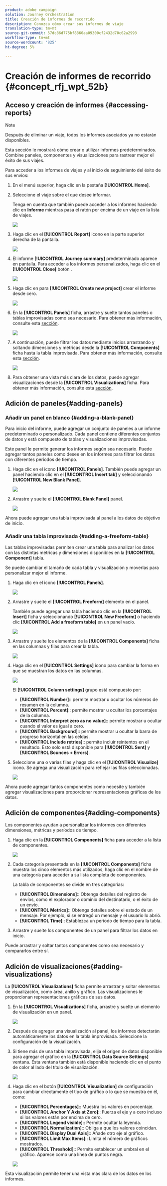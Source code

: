 ```yaml
---
product: adobe campaign
solution: Journey Orchestration
title: Creación de informes de recorrido
description: Conozca cómo crear sus informes de viaje
translation-type: tm+mt
source-git-commit: 57dc86d775bf8860aa09300cf2432d70c62a2993
workflow-type: tm+mt
source-wordcount: '825'
ht-degree: 5%

---
```



# Creación de informes de recorrido {#concept_rfj_wpt_52b}

## Acceso y creación de informes {#accessing-reports}

>[!NOTE]
>
>Después de eliminar un viaje, todos los informes asociados ya no estarán disponibles.

Esta sección le mostrará cómo crear o utilizar informes predeterminados. Combine paneles, componentes y visualizaciones para rastrear mejor el éxito de sus viajes.

Para acceder a los informes de viajes y al inicio de seguimiento del éxito de sus envíos:

1. En el menú superior, haga clic en la pestaña **[!UICONTROL Home]**.

1. Seleccione el viaje sobre el que desee informar.

   Tenga en cuenta que también puede acceder a los informes haciendo clic en **Informe** mientras pasa el ratón por encima de un viaje en la lista de viajes.

   ![](../assets/dynamic_report_journey.png)

1. Haga clic en el **[!UICONTROL Report]** icono en la parte superior derecha de la pantalla.

   ![](../assets/dynamic_report_journey_2.png)

1. El informe **[!UICONTROL Journey summary]** predeterminado aparece en pantalla. Para acceder a los informes personalizados, haga clic en el **[!UICONTROL Close]** botón .

   ![](../assets/dynamic_report_journey_12.png)

1. Haga clic en para **[!UICONTROL Create new project]** crear el informe desde cero.

   ![](../assets/dynamic_report_journey_3.png)

1. En la **[!UICONTROL Panels]** ficha, arrastre y suelte tantos paneles o tablas improvisadas como sea necesario. Para obtener más información, consulte esta [sección](#adding-panels).

   ![](../assets/dynamic_report_journey_4.png)

1. A continuación, puede filtrar los datos mediante inicios arrastrando y soltando dimensiones y métricas desde la **[!UICONTROL Components]** ficha hasta la tabla improvisada. Para obtener más información, consulte esta [sección](#adding-components).

   ![](../assets/dynamic_report_journey_5.png)

1. Para obtener una vista más clara de los datos, puede agregar visualizaciones desde la **[!UICONTROL Visualizations]** ficha. Para obtener más información, consulte esta [sección](#adding-visualizations).

## Adición de paneles{#adding-panels}

### Añadir un panel en blanco {#adding-a-blank-panel}

Para inicio del informe, puede agregar un conjunto de paneles a un informe predeterminado o personalizado. Cada panel contiene diferentes conjuntos de datos y está compuesto de tablas y visualizaciones improvisadas.

Este panel le permite generar los informes según sea necesario. Puede agregar tantos paneles como desee en los informes para filtrar los datos con diferentes períodos de tiempo.

1. Haga clic en el icono **[!UICONTROL Panels]**. También puede agregar un panel haciendo clic en el **[!UICONTROL Insert tab]** y seleccionando **[!UICONTROL New Blank Panel]**.

   ![](../assets/dynamic_report_panel_1.png)

1. Arrastre y suelte el **[!UICONTROL Blank Panel]** panel.

   ![](../assets/dynamic_report_panel.png)

Ahora puede agregar una tabla improvisada al panel a los datos de objetivo de inicio.

### Añadir una tabla improvisada {#adding-a-freeform-table}

Las tablas improvisadas permiten crear una tabla para analizar los datos con las distintas métricas y dimensiones disponibles en la **[!UICONTROL Component]** tabla.

Se puede cambiar el tamaño de cada tabla y visualización y moverlas para personalizar mejor el informe.

1. Haga clic en el icono **[!UICONTROL Panels]**.

   ![](../assets/dynamic_report_panel_1.png)

1. Arrastre y suelte el **[!UICONTROL Freeform]** elemento en el panel.

   También puede agregar una tabla haciendo clic en la **[!UICONTROL Insert]** ficha y seleccionando **[!UICONTROL New Freeform]** o haciendo clic **[!UICONTROL Add a freeform table]** en un panel vacío.

   ![](../assets/dynamic_report_panel_2.png)

1. Arrastre y suelte los elementos de la **[!UICONTROL Components]** ficha en las columnas y filas para crear la tabla.

   ![](../assets/dynamic_report_freeform_3.png)

1. Haga clic en el **[!UICONTROL Settings]** icono para cambiar la forma en que se muestran los datos en las columnas.

   ![](../assets/dynamic_report_freeform_4.png)

   El **[!UICONTROL Column settings]** grupo está compuesto por:

   * **[!UICONTROL Number]**:: permite mostrar u ocultar los números de resumen en la columna.
   * **[!UICONTROL Percent]**:: permite mostrar u ocultar los porcentajes de la columna.
   * **[!UICONTROL Interpret zero as no value]**:: permite mostrar u ocultar cuando el valor es igual a cero.
   * **[!UICONTROL Background]**:: permite mostrar u ocultar la barra de progreso horizontal en las celdas.
   * **[!UICONTROL Include retries]**:: permite incluir reintentos en el resultado. Esto solo está disponible para **[!UICONTROL Sent]** y **[!UICONTROL Bounces + Errors]**.

1. Seleccione una o varias filas y haga clic en el **[!UICONTROL Visualize]** icono. Se agrega una visualización para reflejar las filas seleccionadas.

   ![](../assets/dynamic_report_freeform_5.png)

Ahora puede agregar tantos componentes como necesite y también agregar visualizaciones para proporcionar representaciones gráficas de los datos.

## Adición de componentes{#adding-components}

Los componentes ayudan a personalizar los informes con diferentes dimensiones, métricas y períodos de tiempo.

1. Haga clic en la **[!UICONTROL Components]** ficha para acceder a la lista de componentes.

   ![](../assets/dynamic_report_components.png)

1. Cada categoría presentada en la **[!UICONTROL Components]** ficha muestra los cinco elementos más utilizados, haga clic en el nombre de una categoría para acceder a su lista completa de componentes.

   La tabla de componentes se divide en tres categorías:

   * **[!UICONTROL Dimensions]**:: Obtenga detalles del registro de envíos, como el explorador o dominio del destinatario, o el éxito de un envío.
   * **[!UICONTROL Metrics]**:: Obtenga detalles sobre el estado de un mensaje. Por ejemplo, si se entregó un mensaje y el usuario lo abrió.
   * **[!UICONTROL Time]**:: Establezca un período de tiempo para la tabla.

1. Arrastre y suelte los componentes de un panel para filtrar los datos en inicio.

Puede arrastrar y soltar tantos componentes como sea necesario y compararlos entre sí.

## Adición de visualizaciones{#adding-visualizations}

La **[!UICONTROL Visualizations]** ficha permite arrastrar y soltar elementos de visualización, como área, anillo y gráfico. Las visualizaciones le proporcionan representaciones gráficas de sus datos.

1. En la **[!UICONTROL Visualizations]** ficha, arrastre y suelte un elemento de visualización en un panel.

   ![](../assets/dynamic_report_visualization_1.png)

1. Después de agregar una visualización al panel, los informes detectarán automáticamente los datos en la tabla improvisada. Seleccione la configuración de la visualización.
1. Si tiene más de una tabla improvisada, elija el origen de datos disponible para agregar el gráfico en la **[!UICONTROL Data Source Settings]** ventana. Esta ventana también está disponible haciendo clic en el punto de color al lado del título de visualización.

   ![](../assets/dynamic_report_visualization_2.png)

1. Haga clic en el botón **[!UICONTROL Visualization]** de configuración para cambiar directamente el tipo de gráfico o lo que se muestra en él, como:

   * **[!UICONTROL Percentages]**:: Muestra los valores en porcentaje.
   * **[!UICONTROL Anchor Y Axis at Zero]**:: Fuerza el eje y a cero incluso si los valores están por encima de cero.
   * **[!UICONTROL Legend visible]**:: Permite ocultar la leyenda.
   * **[!UICONTROL Normalization]**:: Obliga a que los valores coincidan.
   * **[!UICONTROL Display Dual Axis]**:: Añade otro eje al gráfico.
   * **[!UICONTROL Limit Max Items]**:: Limita el número de gráficos mostrados.
   * **[!UICONTROL Threshold]**:: Permite establecer un umbral en el gráfico. Aparece como una línea de puntos negra.

   ![](../assets/dynamic_report_visualization_3.png)

Esta visualización permite tener una vista más clara de los datos en los informes.